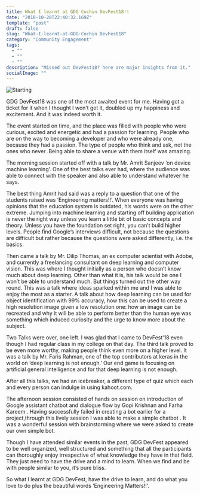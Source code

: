 ```yaml
---
title: What I learnt at GDG Cochin DevFest18!!
date: "2018-10-28T22:40:32.169Z"
template: "post"
draft: false
slug: "What-I-learnt-at-GDG-Cochin DevFest18"
category: "Community Engagement"
tags:
  - ""
  - ""
  - ""
description: "Missed out DevFest18? here are major insights from it."
socialImage: ""
---
```



![Starting
](/media/intro.jpeg)

GDG DevFest18 was one of the most awaited event for me. Having got a ticket for it when I thought I won’t get it, doubled up my happiness and excitement. And it was indeed worth it.

The event started on time, and the place was filled with people who were curious, excited and energetic and had a passion for learning. People who are on the way to becoming a developer and who were already one, because they had a passion. The type of people who think and ask, not the ones who never .Being able to share a venue with them itself was amazing.

The morning session started off with a talk by Mr. Amrit Sanjeev ‘on device machine learning’. One of the best talks ever had, where the audience was able to connect with the speaker and also able to understand whatever he says.

The best thing Amrit had said was a reply to a question that one of the students raised was ‘Engineering matters!!’. When everyone was having opinions that the education system is outdated, his words were on the other extreme. Jumping into machine learning and starting off building application is never the right way unless you learn a little bit of basic concepts and theory. Unless you have the foundation set right, you can’t build higher levels. People find Google’s interviews difficult, not because the questions are difficult but rather because the questions were asked differently, i.e. the basics.

Then came a talk by Mr. Dilip Thomas, an ex computer scientist with Adobe, and currently a freelancing consultant on deep learning and computer vision. This was where I thought initially as a person who doesn’t know much about deep learning. Other than what it is, his talk would be one I won’t be able to understand much. But things turned out the other way round. This was a talk where ideas sparked within me and I was able to enjoy the most as a starter. A talk about how deep learning can be used for object identification with 99% accuracy, how this can be used to create a high resolution image given a low resolution one: how an image can be recreated and why it will be able to perform better than the human eye was something which induced curiosity and the urge to know more about the subject.

Two Talks were over, one left. I was glad that I came to DevFest’18 even though I had regular class in my college on that day. The third talk proved to be even more worthy, making people think even more on a higher level. It was a talk by Mr. Faris Rahman, one of the top contributors at keras in the world on ‘deep learning is not enough.’ Our end game is focusing on artificial general intelligence and for that deep learning is not enough.

After all this talks, we had an icebreaker, a different type of quiz which each and every person can indulge in using kahoot.com.

The afternoon session consisted of hands on session on introduction of Google assistant chatbot and dialogue flow by Gopi Krishnan and Farha Kareem . Having successfully failed in creating a bot earlier for a project,through this lively session I was able to make a simple chatbot . It was a wonderful session with brainstorming where we were asked to create our own simple bot.

Though I have attended similar events in the past, GDG DevFest appeared to be well organized, well structured and something that all the participants can thoroughly enjoy irrespective of what knowledge they have in that field. They just need to have the drive and a mind to learn. When we find and be with people similar to you, it’s pure bliss.

So what I learnt at GDG DevFest, have the drive to learn, and do what you love to do plus the beautiful words ‘Engineering Matters!!’.